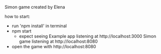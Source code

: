 Simon game created by Elena

how to start:

- run 'npm install' in terminal
- npm start
  - expect seeing
    Example app listening at http://localhost:3000
    Simon game listening at http://localhost:8080
- open the game with http://localhost:8080
